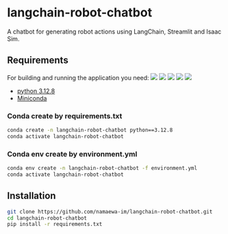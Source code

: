 # langchain-robot-chatbot
A chatbot for generating robot actions using LangChain, Streamlit and Isaac Sim.

## Requirements

For building and running the application you need:
<img src="https://img.shields.io/badge/python-3776AB?style=for-the-badge&logo=python&logoColor=white">
<img src="https://img.shields.io/badge/OpenAi-412991?style=for-the-badge&logo=openai&logoColor=white">
<img src="https://img.shields.io/badge/Streamlit-FF4B4B?style=for-the-badge&logo=streamlit&logoColor=white">
<img src="https://img.shields.io/badge/Jupyter-F37626?style=for-the-badge&logo=jupyter&logoColor=white">
<img src="https://img.shields.io/badge/ROS-22314E?style=for-the-badge&logo=ros&logoColor=white">


- [python 3.12.8](https://www.python.org/)
- [Miniconda](https://docs.anaconda.com/miniconda/)

### Conda create by requirements.txt

```sh
conda create -n langchain-robot-chatbot python==3.12.8
conda activate langchain-robot-chatbot
```

### Conda env create by environment.yml
```sh
conda env create -n langchain-robot-chatbot -f environment.yml
conda activate langchain-robot-chatbot
```

## Installation

```sh
git clone https://github.com/namaewa-im/langchain-robot-chatbot.git
cd langchain-robot-chatbot
pip install -r requirements.txt
```
